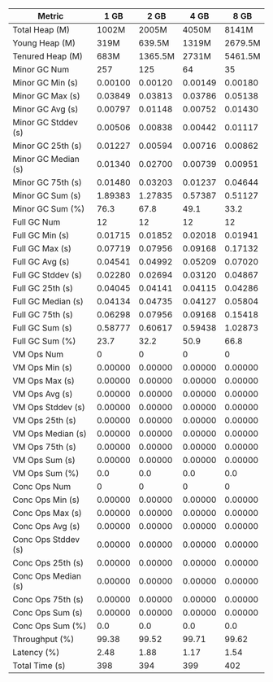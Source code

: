 | Metric | 1 GB | 2 GB | 4 GB | 8 GB |
|------|----|----|----|----|
| Total Heap (M) | 1002M | 2005M | 4050M | 8141M |
| Young Heap (M) | 319M | 639.5M | 1319M | 2679.5M |
| Tenured Heap (M) | 683M | 1365.5M | 2731M | 5461.5M |
| Minor GC Num | 257 | 125 | 64 | 35 |
| Minor GC Min (s) | 0.00100 | 0.00120 | 0.00149 | 0.00180 |
| Minor GC Max (s) | 0.03849 | 0.03813 | 0.03786 | 0.05138 |
| Minor GC Avg (s) | 0.00797 | 0.01148 | 0.00752 | 0.01430 |
| Minor GC Stddev (s) | 0.00506 | 0.00838 | 0.00442 | 0.01117 |
| Minor GC 25th (s) | 0.01227 | 0.00594 | 0.00716 | 0.00862 |
| Minor GC Median (s) | 0.01340 | 0.02700 | 0.00739 | 0.00951 |
| Minor GC 75th (s) | 0.01480 | 0.03203 | 0.01237 | 0.04644 |
| Minor GC Sum (s) | 1.89383 | 1.27835 | 0.57387 | 0.51127 |
| Minor GC Sum (%) | 76.3 | 67.8 | 49.1 | 33.2 |
| Full GC Num | 12 | 12 | 12 | 12 |
| Full GC Min (s) | 0.01715 | 0.01852 | 0.02018 | 0.01941 |
| Full GC Max (s) | 0.07719 | 0.07956 | 0.09168 | 0.17132 |
| Full GC Avg (s) | 0.04541 | 0.04992 | 0.05209 | 0.07020 |
| Full GC Stddev (s) | 0.02280 | 0.02694 | 0.03120 | 0.04867 |
| Full GC 25th (s) | 0.04045 | 0.04141 | 0.04115 | 0.04286 |
| Full GC Median (s) | 0.04134 | 0.04735 | 0.04127 | 0.05804 |
| Full GC 75th (s) | 0.06298 | 0.07956 | 0.09168 | 0.15418 |
| Full GC Sum (s) | 0.58777 | 0.60617 | 0.59438 | 1.02873 |
| Full GC Sum (%) | 23.7 | 32.2 | 50.9 | 66.8 |
| VM Ops Num | 0 | 0 | 0 | 0 |
| VM Ops Min (s) | 0.00000 | 0.00000 | 0.00000 | 0.00000 |
| VM Ops Max (s) | 0.00000 | 0.00000 | 0.00000 | 0.00000 |
| VM Ops Avg (s) | 0.00000 | 0.00000 | 0.00000 | 0.00000 |
| VM Ops Stddev (s) | 0.00000 | 0.00000 | 0.00000 | 0.00000 |
| VM Ops 25th (s) | 0.00000 | 0.00000 | 0.00000 | 0.00000 |
| VM Ops Median (s) | 0.00000 | 0.00000 | 0.00000 | 0.00000 |
| VM Ops 75th (s) | 0.00000 | 0.00000 | 0.00000 | 0.00000 |
| VM Ops Sum (s) | 0.00000 | 0.00000 | 0.00000 | 0.00000 |
| VM Ops Sum (%) | 0.0 | 0.0 | 0.0 | 0.0 |
| Conc Ops Num | 0 | 0 | 0 | 0 |
| Conc Ops Min (s) | 0.00000 | 0.00000 | 0.00000 | 0.00000 |
| Conc Ops Max (s) | 0.00000 | 0.00000 | 0.00000 | 0.00000 |
| Conc Ops Avg (s) | 0.00000 | 0.00000 | 0.00000 | 0.00000 |
| Conc Ops Stddev (s) | 0.00000 | 0.00000 | 0.00000 | 0.00000 |
| Conc Ops 25th (s) | 0.00000 | 0.00000 | 0.00000 | 0.00000 |
| Conc Ops Median (s) | 0.00000 | 0.00000 | 0.00000 | 0.00000 |
| Conc Ops 75th (s) | 0.00000 | 0.00000 | 0.00000 | 0.00000 |
| Conc Ops Sum (s) | 0.00000 | 0.00000 | 0.00000 | 0.00000 |
| Conc Ops Sum (%) | 0.0 | 0.0 | 0.0 | 0.0 |
| Throughput (%) | 99.38 | 99.52 | 99.71 | 99.62 |
| Latency (%) | 2.48 | 1.88 | 1.17 | 1.54 |
| Total Time (s) | 398 | 394 | 399 | 402 |
